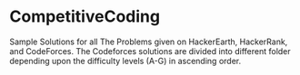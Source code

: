 # CompetitiveCoding
Sample Solutions for all The Problems given on HackerEarth, HackerRank, and CodeForces. The Codeforces solutions are divided into different folder depending upon the difficulty levels (A-G) in ascending order.
